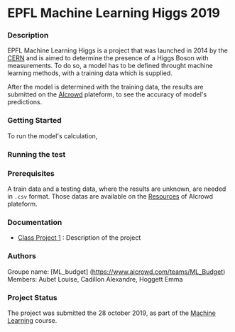 # EPFL Machine Learning Higgs 2019

### Description
EPFL Machine Learning Higgs is a project that was launched in 2014 by the [CERN](https://home.cern/news/news/computing/higgs-boson-machine-learning-challenge) and is aimed to determine the presence of a Higgs Boson with measurements. To do so, a model has to be defined throught machine learning methods, with a training data which is supplied.

After the model is determined with the training data, the results are submitted on the [AIcrowd](https://www.aicrowd.com/challenges/epfl-machine-learning-higgs-2019) plateform, to see the accuracy of model's predictions.

### Getting Started
To run the model's calculation, 

### Running the test


### Prerequisites
A train data and a testing data, where the results are unknown, are needed in `.csv` format. Those datas are available on the [Resources](https://www.aicrowd.com/challenges/epfl-machine-learning-higgs-2019/dataset_files) of AIcrowd plateform.

### Documentation
* [Class Project 1](https://github.com/epfml/ML_course/raw/master/projects/project1/project1_description.pdf) : Description of the project

### Authors
Groupe name: [ML_budget] (https://www.aicrowd.com/teams/ML_Budget)
Members: Aubet Louise, Cadillon Alexandre, Hoggett Emma

### Project Status
The project was submitted the 28 october 2019, as part of the [Machine Learning](https://www.epfl.ch/labs/mlo/machine-learning-cs-433/) course.

